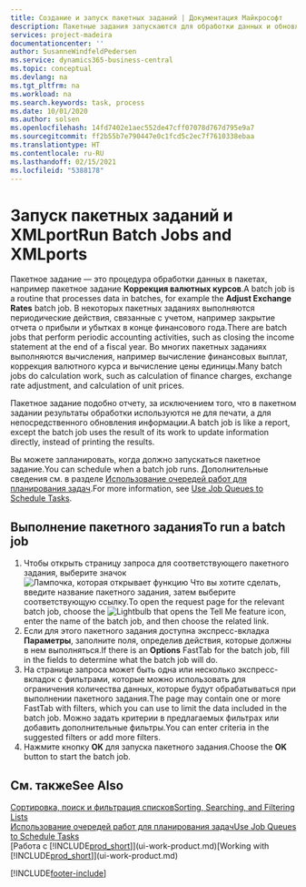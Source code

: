 ```yaml
---
title: Создание и запуск пакетных заданий | Документация Майкрософт
description: Пакетные задания запускаются для обработки данных и обновления информации, например для выполнения периодических действий и других расчетов.
services: project-madeira
documentationcenter: ''
author: SusanneWindfeldPedersen
ms.service: dynamics365-business-central
ms.topic: conceptual
ms.devlang: na
ms.tgt_pltfrm: na
ms.workload: na
ms.search.keywords: task, process
ms.date: 10/01/2020
ms.author: solsen
ms.openlocfilehash: 14fd7402e1aec552de47cff07078d767d795e9a7
ms.sourcegitcommit: ff2b55b7e790447e0c1fcd5c2ec7f7610338ebaa
ms.translationtype: HT
ms.contentlocale: ru-RU
ms.lasthandoff: 02/15/2021
ms.locfileid: "5388178"
---
```

# <a name="run-batch-jobs-and-xmlports"></a><span data-ttu-id="eae59-103">Запуск пакетных заданий и XMLport</span><span class="sxs-lookup"><span data-stu-id="eae59-103">Run Batch Jobs and XMLports</span></span>
<span data-ttu-id="eae59-104">Пакетное задание — это процедура обработки данных в пакетах, например пакетное задание **Коррекция валютных курсов**.</span><span class="sxs-lookup"><span data-stu-id="eae59-104">A batch job is a routine that processes data in batches, for example the **Adjust Exchange Rates** batch job.</span></span> <span data-ttu-id="eae59-105">В некоторых пакетных заданиях выполняются периодические действия, связанные с учетом, например закрытие отчета о прибыли и убытках в конце финансового года.</span><span class="sxs-lookup"><span data-stu-id="eae59-105">There are batch jobs that perform periodic accounting activities, such as closing the income statement at the end of a fiscal year.</span></span> <span data-ttu-id="eae59-106">Во многих пакетных заданиях выполняются вычисления, например вычисление финансовых выплат, коррекция валютного курса и вычисление цены единицы.</span><span class="sxs-lookup"><span data-stu-id="eae59-106">Many batch jobs do calculation work, such as calculation of finance charges, exchange rate adjustment, and calculation of unit prices.</span></span>

<span data-ttu-id="eae59-107">Пакетное задание подобно отчету, за исключением того, что в пакетном задании результаты обработки используются не для печати, а для непосредственного обновления информации.</span><span class="sxs-lookup"><span data-stu-id="eae59-107">A batch job is like a report, except the batch job uses the result of its work to update information directly, instead of printing the results.</span></span>

<span data-ttu-id="eae59-108">Вы можете запланировать, когда должно запускаться пакетное задание.</span><span class="sxs-lookup"><span data-stu-id="eae59-108">You can schedule when a batch job runs.</span></span> <span data-ttu-id="eae59-109">Дополнительные сведения см. в разделе [Использование очередей работ для планирования задач](admin-job-queues-schedule-tasks.md).</span><span class="sxs-lookup"><span data-stu-id="eae59-109">For more information, see [Use Job Queues to Schedule Tasks](admin-job-queues-schedule-tasks.md).</span></span>

## <a name="to-run-a-batch-job"></a><span data-ttu-id="eae59-110">Выполнение пакетного задания</span><span class="sxs-lookup"><span data-stu-id="eae59-110">To run a batch job</span></span>
1. <span data-ttu-id="eae59-111">Чтобы открыть страницу запроса для соответствующего пакетного задания, выберите значок ![Лампочка, которая открывает функцию Что вы хотите сделать](media/ui-search/search_small.png "Что вы хотите сделать"), введите название пакетного задания, затем выберите соответствующую ссылку.</span><span class="sxs-lookup"><span data-stu-id="eae59-111">To open the request page for the relevant batch job, choose the ![Lightbulb that opens the Tell Me feature](media/ui-search/search_small.png "Tell me what you want to do") icon, enter the name of the batch job, and then choose the related link.</span></span>
2. <span data-ttu-id="eae59-112">Если для этого пакетного задания доступна экспресс-вкладка **Параметры**, заполните поля, определив действия, которые должны в нем выполняться.</span><span class="sxs-lookup"><span data-stu-id="eae59-112">If there is an **Options** FastTab for the batch job, fill in the fields to determine what the batch job will do.</span></span>
3. <span data-ttu-id="eae59-113">На странице запроса может быть одна или несколько экспресс-вкладок с фильтрами, которые можно использовать для ограничения количества данных, которые будут обрабатываться при выполнении пакетного задания.</span><span class="sxs-lookup"><span data-stu-id="eae59-113">The page may contain one or more FastTab with filters, which you can use to limit the data included in the batch job.</span></span> <span data-ttu-id="eae59-114">Можно задать критерии в предлагаемых фильтрах или добавить дополнительные фильтры.</span><span class="sxs-lookup"><span data-stu-id="eae59-114">You can enter criteria in the suggested filters or add more filters.</span></span>
4. <span data-ttu-id="eae59-115">Нажмите кнопку **OK** для запуска пакетного задания.</span><span class="sxs-lookup"><span data-stu-id="eae59-115">Choose the **OK** button to start the batch job.</span></span>

## <a name="see-also"></a><span data-ttu-id="eae59-116">См. также</span><span class="sxs-lookup"><span data-stu-id="eae59-116">See Also</span></span>
[<span data-ttu-id="eae59-117">Сортировка, поиск и фильтрация списков</span><span class="sxs-lookup"><span data-stu-id="eae59-117">Sorting, Searching, and Filtering Lists</span></span>](ui-enter-criteria-filters.md)  
[<span data-ttu-id="eae59-118">Использование очередей работ для планирования задач</span><span class="sxs-lookup"><span data-stu-id="eae59-118">Use Job Queues to Schedule Tasks</span></span>](admin-job-queues-schedule-tasks.md)  
<span data-ttu-id="eae59-119">[Работа с [!INCLUDE[prod_short](includes/prod_short.md)]](ui-work-product.md)</span><span class="sxs-lookup"><span data-stu-id="eae59-119">[Working with [!INCLUDE[prod_short](includes/prod_short.md)]](ui-work-product.md)</span></span>


[!INCLUDE[footer-include](includes/footer-banner.md)]